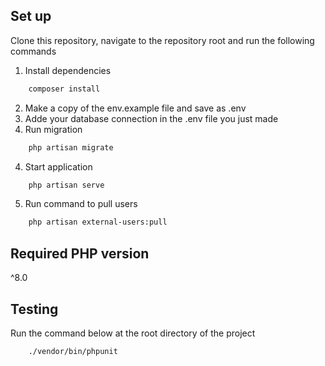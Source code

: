 ## Set up
Clone this repository, navigate to the repository root and run the following commands
1. Install dependencies
```bash
    composer install
```
2. Make a copy of the env.example file and save as .env
3. Adde your database connection in the .env file you just made
4. Run migration
```bash
    php artisan migrate
```

4. Start application
```bash
    php artisan serve
```
5. Run command to pull users
```bash
    php artisan external-users:pull
```

## Required PHP version
^8.0
## Testing
Run the command below at the root directory of the project
```bash
    ./vendor/bin/phpunit
```
